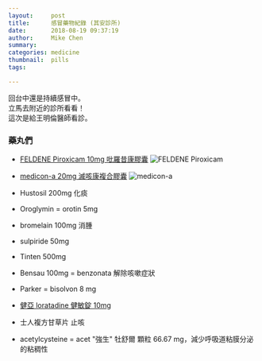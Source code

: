 ```yaml
---
layout:     post
title:      感冒藥物紀錄 (其安診所)
date:       2018-08-19 09:37:19
author:     Mike Chen
summary:    
categories: medicine
thumbnail:  pills
tags:

---
```


回台中還是持續感冒中。<br>
立馬去附近的診所看看！<br>
這次是給王明倫醫師看診。

### 藥丸們

* [FELDENE Piroxicam 10mg 吡羅昔康膠囊](http://www.229877.com/article/2011/1215/28031.html)
![FELDENE Piroxicam](https://i.imgur.com/scDf3rF.png)

* [medicon-a 20mg 滅咳康複合膠囊](https://drugs.olc.tw/drugs/view/549293d5-fec8-456b-84e7-1cffd38a10d1)
![medicon-a](https://drugs.olc.tw/img/drugs/54a2d986/54a2d986-ddbc-4137-a86d-4a63d38a10d1.jpg)

* Hustosil 200mg 化痰

* Oroglymin = orotin 5mg

* bromelain 100mg 消腫

* sulpiride 50mg

* Tinten 500mg

* Bensau 100mg = benzonata 解除咳嗽症狀

* Parker = bisolvon 8 mg

* [健亞 loratadine 健敏錠 10mg](http://www.genovate-bio.com/?p=372)

* 士人複方甘草片 止咳

* acetylcysteine = acet "強生" 牡舒爾 顆粒 66.67 mg，減少呼吸道粘膜分泌的粘稠性

